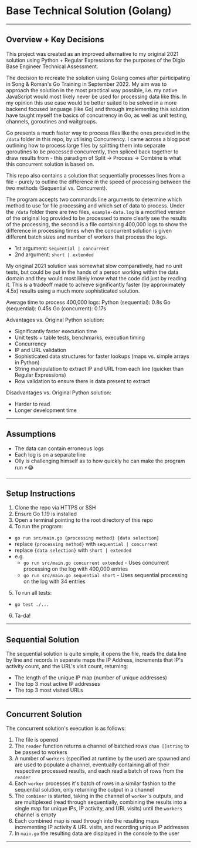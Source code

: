 # Base Technical Solution (Golang)

---

## Overview + Key Decisions

This project was created as an improved alternative to my original 2021 solution using Python + Regular Expressions for the purposes of the Digio Base Engineer Technical Assessment.

The decision to recreate the solution using Golang comes after participating in Song & Roman's Go Training in September 2022. My aim was to approach the solution in the most practical way possible, i.e. my native JavaScript would most likely never be used for processing data like this. In my opinion this use case would be better suited to be solved in a more backend focused language (like Go) and through implementing this solution have taught myself the basics of concurrency in Go, as well as unit testing, channels, goroutines and waitgroups.

Go presents a much faster way to process files like the ones provided in the `/data` folder in this repo, by utilising Concurrency. I came across a blog post outlining how to process large files by splitting them into separate goroutines to be processed concurrently, then spliced back together to draw results from - this paradigm of Split -> Process -> Combine is what this concurrent solution is based on.

This repo also contains a solution that sequentially processes lines from a file - purely to outline the difference in the speed of processing between the two methods (Sequential vs. Concurrent).

The program accepts two commands line arguments to determine which method to use for file processing and which set of data to process. Under the `/data` folder there are two files, `example-data.log` is a modified version of the original log provided to be processed to more clearly see the results of the processing, the second is a file containing 400,000 logs to show the difference in processing times when the concurrent solution is given different batch sizes and number of workers that process the logs.

- 1st argument: `sequential | concurrent`
- 2nd argument: `short | extended`

My original 2021 solution was somewhat slow comparatively, had no unit tests, but could be put in the hands of a person working within the data domain and they would most likely know what the code did just by reading it. This is a tradeoff made to achieve significantly faster (by approximately 4.5x) results using a much more sophisticated solution.

Average time to process 400,000 logs:
Python (sequential): 0.8s
Go (sequential): 0.45s
Go (concurrent): 0.17s

Advantages vs. Original Python solution:

- Significantly faster execution time
- Unit tests + table tests, benchmarks, execution timing
- Concurrency
- IP and URL validation
- Sophisticated data structures for faster lookups (maps vs. simple arrays in Python)
- String manipulation to extract IP and URL from each line (quicker than Regular Expressions)
- Row validation to ensure there is data present to extract

Disadvantages vs. Original Python solution:

- Harder to read
- Longer development time

---

## Assumptions

- The data can contain erroneous logs
- Each log is on a separate line
- Olly is challenging himself as to how quickly he can make the program run ⚡️😂

---

## Setup Instructions

1. Clone the repo via HTTPS or SSH
2. Ensure Go 1.19 is installed
3. Open a terminal pointing to the root directory of this repo
4. To run the program:

- `go run src/main.go {processing method} {data selection}`
- replace `{processing method}` with `sequential | concurrent`
- replace `{data selection}` with `short | extended`
- e.g.
  - `go run src/main.go concurrent extended` - Uses concurrent processing on the log with 400,000 entries
  - `go run src/main.go sequential short` - Uses sequential processing on the log with 34 entries

5. To run all tests:

- `go test ./...`

6. Ta-da!

---

## Sequential Solution

The sequential solution is quite simple, it opens the file, reads the data line by line and records in separate maps the IP Address, increments that IP's activity count, and the URL's visit count, returning:

- The length of the unique IP map (number of unique addresses)
- The top 3 most active IP addresses
- The top 3 most visited URLs

---

## Concurrent Solution

The concurrent solution's execution is as follows:

1. The file is opened
2. The `reader` function returns a channel of batched rows `chan []string` to be passed to workers
3. A number of `workers` (specified at runtime by the user) are spawned and are used to populate a channel, eventually containing all of their respective processed results, and each read a batch of rows from the `reader`
4. Each `worker` processes it's batch of rows in a similar fashion to the sequential solution, only returning the output in a channel
5. The `combiner` is started, taking in the channel of `worker`'s outputs, and are multiplexed (read through sequentially, combining the results into a single map for unique IPs, IP activity, and URL visits) until the `workers` channel is empty
6. Each combined map is read through into the resulting maps incrementing IP activity & URL visits, and recording unique IP addresses
7. In `main.go` the resulting data are displayed in the console to the user

---
